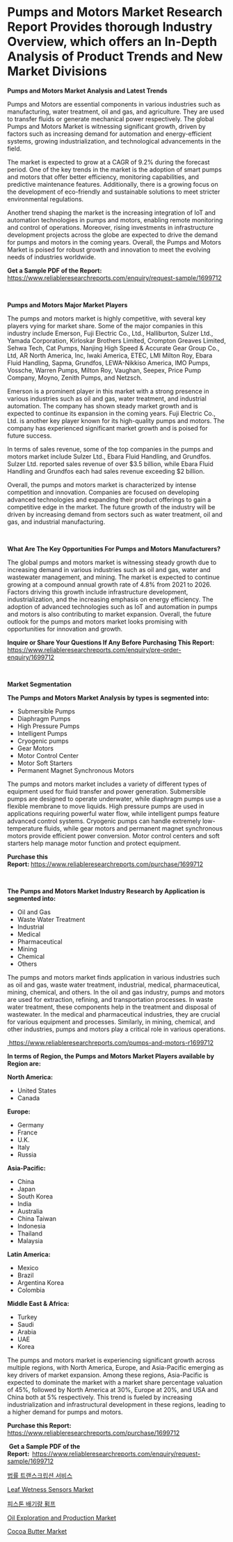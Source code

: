 <p><h1>Pumps and Motors Market Research Report Provides thorough Industry Overview, which offers an In-Depth Analysis of Product Trends and New Market Divisions</h1></p><p><strong>Pumps and Motors Market Analysis and Latest Trends</strong></p>
<p><p>Pumps and Motors are essential components in various industries such as manufacturing, water treatment, oil and gas, and agriculture. They are used to transfer fluids or generate mechanical power respectively. The global Pumps and Motors Market is witnessing significant growth, driven by factors such as increasing demand for automation and energy-efficient systems, growing industrialization, and technological advancements in the field.</p><p>The market is expected to grow at a CAGR of 9.2% during the forecast period. One of the key trends in the market is the adoption of smart pumps and motors that offer better efficiency, monitoring capabilities, and predictive maintenance features. Additionally, there is a growing focus on the development of eco-friendly and sustainable solutions to meet stricter environmental regulations.</p><p>Another trend shaping the market is the increasing integration of IoT and automation technologies in pumps and motors, enabling remote monitoring and control of operations. Moreover, rising investments in infrastructure development projects across the globe are expected to drive the demand for pumps and motors in the coming years. Overall, the Pumps and Motors Market is poised for robust growth and innovation to meet the evolving needs of industries worldwide.</p></p>
<p><strong>Get a Sample PDF of the Report:&nbsp;</strong> <a href="https://www.reliableresearchreports.com/enquiry/request-sample/1699712">https://www.reliableresearchreports.com/enquiry/request-sample/1699712</a></p>
<p>&nbsp;</p>
<p><strong>Pumps and Motors Major Market Players</strong></p>
<p><p>The pumps and motors market is highly competitive, with several key players vying for market share. Some of the major companies in this industry include Emerson, Fuji Electric Co., Ltd., Halliburton, Sulzer Ltd., Yamada Corporation, Kirloskar Brothers Limited, Crompton Greaves Limited, Sehwa Tech, Cat Pumps, Nanjing High Speed & Accurate Gear Group Co., Ltd, AR North America, Inc, Iwaki America, ETEC, LMI Milton Roy, Ebara Fluid Handling, Sapma, Grundfos, LEWA-Nikkiso America, IMO Pumps, Vossche, Warren Pumps, Milton Roy, Vaughan, Seepex, Price Pump Company, Moyno, Zenith Pumps, and Netzsch.</p><p>Emerson is a prominent player in this market with a strong presence in various industries such as oil and gas, water treatment, and industrial automation. The company has shown steady market growth and is expected to continue its expansion in the coming years. Fuji Electric Co., Ltd. is another key player known for its high-quality pumps and motors. The company has experienced significant market growth and is poised for future success.</p><p>In terms of sales revenue, some of the top companies in the pumps and motors market include Sulzer Ltd., Ebara Fluid Handling, and Grundfos. Sulzer Ltd. reported sales revenue of over $3.5 billion, while Ebara Fluid Handling and Grundfos each had sales revenue exceeding $2 billion.</p><p>Overall, the pumps and motors market is characterized by intense competition and innovation. Companies are focused on developing advanced technologies and expanding their product offerings to gain a competitive edge in the market. The future growth of the industry will be driven by increasing demand from sectors such as water treatment, oil and gas, and industrial manufacturing.</p></p>
<p>&nbsp;</p>
<p><strong>What Are The Key Opportunities For Pumps and Motors Manufacturers?</strong></p>
<p><p>The global pumps and motors market is witnessing steady growth due to increasing demand in various industries such as oil and gas, water and wastewater management, and mining. The market is expected to continue growing at a compound annual growth rate of 4.8% from 2021 to 2026. Factors driving this growth include infrastructure development, industrialization, and the increasing emphasis on energy efficiency. The adoption of advanced technologies such as IoT and automation in pumps and motors is also contributing to market expansion. Overall, the future outlook for the pumps and motors market looks promising with opportunities for innovation and growth.</p></p>
<p><strong>Inquire or Share Your Questions If Any Before Purchasing This Report:</strong> <a href="https://www.reliableresearchreports.com/enquiry/pre-order-enquiry/1699712">https://www.reliableresearchreports.com/enquiry/pre-order-enquiry/1699712</a></p>
<p>&nbsp;</p>
<p><strong>Market Segmentation</strong></p>
<p><strong>The Pumps and Motors Market Analysis by types is segmented into:</strong></p>
<p><ul><li>Submersible Pumps</li><li>Diaphragm Pumps</li><li>High Pressure Pumps</li><li>Intelligent Pumps</li><li>Cryogenic pumps</li><li>Gear Motors</li><li>Motor Control Center</li><li>Motor Soft Starters</li><li>Permanent Magnet Synchronous Motors</li></ul></p>
<p><p>The pumps and motors market includes a variety of different types of equipment used for fluid transfer and power generation. Submersible pumps are designed to operate underwater, while diaphragm pumps use a flexible membrane to move liquids. High pressure pumps are used in applications requiring powerful water flow, while intelligent pumps feature advanced control systems. Cryogenic pumps can handle extremely low-temperature fluids, while gear motors and permanent magnet synchronous motors provide efficient power conversion. Motor control centers and soft starters help manage motor function and protect equipment.</p></p>
<p><strong>Purchase this Report:&nbsp;</strong><a href="https://www.reliableresearchreports.com/purchase/1699712">https://www.reliableresearchreports.com/purchase/1699712</a></p>
<p>&nbsp;</p>
<p><strong>The Pumps and Motors Market Industry Research by Application is segmented into:</strong></p>
<p><ul><li>Oil and Gas</li><li>Waste Water Treatment</li><li>Industrial</li><li>Medical</li><li>Pharmaceutical</li><li>Mining</li><li>Chemical</li><li>Others</li></ul></p>
<p><p>The pumps and motors market finds application in various industries such as oil and gas, waste water treatment, industrial, medical, pharmaceutical, mining, chemical, and others. In the oil and gas industry, pumps and motors are used for extraction, refining, and transportation processes. In waste water treatment, these components help in the treatment and disposal of wastewater. In the medical and pharmaceutical industries, they are crucial for various equipment and processes. Similarly, in mining, chemical, and other industries, pumps and motors play a critical role in various operations.</p></p>
<p><a href="https://www.reliableresearchreports.com/pumps-and-motors-r1699712">&nbsp;https://www.reliableresearchreports.com/pumps-and-motors-r1699712</a></p>
<p><strong>In terms of Region, the Pumps and Motors Market Players available by Region are:</strong></p>
<p>
    <p> <strong> North America: </strong>
        <ul>
            <li>United States</li>
            <li>Canada</li>
        </ul>
        </p> 
    <p> <strong> Europe: </strong>
        <ul>
            <li>Germany</li>
            <li>France</li>
            <li>U.K.</li>
            <li>Italy</li>
            <li>Russia</li>
        </ul>
        </p> 
    <p> <strong> Asia-Pacific: </strong>
        <ul>
            <li>China</li>
            <li>Japan</li>
            <li>South Korea</li>
            <li>India</li>
            <li>Australia</li>
            <li>China Taiwan</li>
            <li>Indonesia</li>
            <li>Thailand</li>
            <li>Malaysia</li>
        </ul>
        </p> 
    <p> <strong> Latin America: </strong>
        <ul>
            <li>Mexico</li>
            <li>Brazil</li>
            <li>Argentina Korea</li>
            <li>Colombia</li>
        </ul>
        </p> 
    <p> <strong> Middle East & Africa: </strong>
        <ul>
            <li>Turkey</li>
            <li>Saudi</li>
            <li>Arabia</li>
            <li>UAE</li>
            <li>Korea</li>
        </ul>
    </p>
    </p>
<p><p>The pumps and motors market is experiencing significant growth across multiple regions, with North America, Europe, and Asia-Pacific emerging as key drivers of market expansion. Among these regions, Asia-Pacific is expected to dominate the market with a market share percentage valuation of 45%, followed by North America at 30%, Europe at 20%, and USA and China both at 5% respectively. This trend is fueled by increasing industrialization and infrastructural development in these regions, leading to a higher demand for pumps and motors.</p></p>
<p><strong>Purchase this Report: </strong><a href="https://www.reliableresearchreports.com/purchase/1699712">https://www.reliableresearchreports.com/purchase/1699712</a></p>
<p>&nbsp;<strong>Get a Sample PDF of the Report:&nbsp;&nbsp;</strong><a href="https://www.reliableresearchreports.com/enquiry/request-sample/1699712">https://www.reliableresearchreports.com/enquiry/request-sample/1699712</a></p>
<p><strong></strong></p>
<p><p><a href="https://github.com/RonSpencer61/Market-Research-Report-List-1/blob/main/582060564513.md">법률 트랜스크립션 서비스</a></p><p><a href="https://github.com/wusalecollins540tpqoz/Market-Research-Report-List-2/blob/main/leaf-wetness-sensors-market.md">Leaf Wetness Sensors Market</a></p><p><a href="https://github.com/CarmellaLang1/Market-Research-Report-List-1/blob/main/949256564514.md">피스톤 배기량 펌프</a></p><p><a href="https://github.com/kathiaseamanalvaradovlprc2h/Market-Research-Report-List-2/blob/main/oil-exploration-and-production-market.md">Oil Exploration and Production Market</a></p><p><a href="https://www.linkedin.com/pulse/cocoa-butter-market-size-cagr-trends-2024-2030-startlingly-rualc">Cocoa Butter Market</a></p></p>